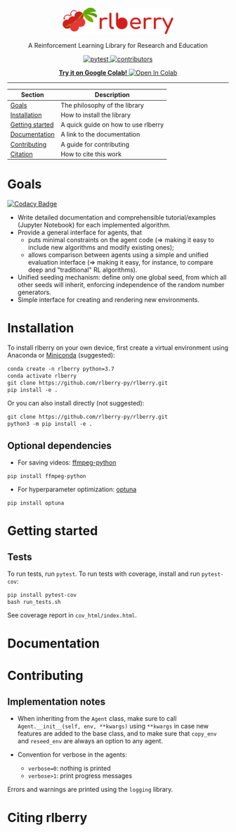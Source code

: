 <!-- Logo -->
<p align="center">
   <img src="logo/logo_wide.svg" width="50%">
</p>

<!-- Short description -->
<p align="center">
   A Reinforcement Learning Library for Research and Education
</p>

<!-- The badges -->
<p align="center">
   <a href="https://github.com/rlberry-py/rlberry/workflows/test/badge.svg">
      <img alt="pytest" src="https://github.com/rlberry-py/rlberry/workflows/test/badge.svg">
   </a>
   <a href="https://img.shields.io/github/contributors/rlberry-py/rlberry">
      <img alt="contributors" src="https://img.shields.io/github/contributors/rlberry-py/rlberry">
   </a>
</p>

<p align="center">
   <a href="https://colab.research.google.com/github/rlberry-py/rlberry/blob/main/notebooks/introduction_to_rlberry.ipynb">
      <b>Try it on Google Colab!</b>
      <img alt="Open In Colab" src="https://colab.research.google.com/assets/colab-badge.svg">
   </a>
</p>

<!-- Horizontal rule -->
<hr>

<!-- Table of content -->

| Section | Description |
|-|-|
| [Goals](#goals) | The philosophy of the library |
| [Installation](#installation) | How to install the library |
| [Getting started](#getting-started) | A quick guide on how to use rlberry |
| [Documentation](#documentation) | A link to the documentation |
| [Contributing](#contributing) | A guide for contributing |
| [Citation](#citing-rlberry) | How to cite this work |

# Goals

[![Codacy Badge](https://api.codacy.com/project/badge/Grade/27e91674d18a4ac49edf91c339af1502)](https://app.codacy.com/gh/rlberry-py/rlberry?utm_source=github.com&utm_medium=referral&utm_content=rlberry-py/rlberry&utm_campaign=Badge_Grade)

* Write detailed documentation and comprehensible tutorial/examples (Jupyter Notebook) for each implemented algorithm.
* Provide a general interface for agents, that
    * puts minimal constraints on the agent code (=> making it easy to include new algorithms and modify existing ones);
    * allows comparison between agents using a simple and unified evaluation interface (=> making it easy, for instance, to compare deep and "traditional" RL algorithms).
* Unified seeding mechanism: define only one global seed, from which all other seeds will inherit, enforcing independence of the random number generators.
* Simple interface for creating and rendering new environments. 


# Installation

To install rlberry on your own device, first create a virtual environment using Anaconda or [Miniconda](https://docs.conda.io/en/latest/miniconda.html) (suggested):

```
conda create -n rlberry python=3.7
conda activate rlberry
git clone https://github.com/rlberry-py/rlberry.git
pip install -e .
```

Or you can also install directly (not suggested):

```
git clone https://github.com/rlberry-py/rlberry.git
python3 -m pip install -e .
```
## Optional dependencies

* For saving videos: [ffmpeg-python](https://github.com/kkroening/ffmpeg-python) 
```
pip install ffmpeg-python
```

* For hyperparameter optimization: [optuna](https://optuna.org/#installation)
```
pip install optuna
```


# Getting started

## Tests

To run tests, run `pytest`. To run tests with coverage, install and run `pytest-cov`:

```
pip install pytest-cov
bash run_tests.sh
```

See coverage report in `cov_html/index.html`.


# Documentation


# Contributing

## Implementation notes

* When inheriting from the `Agent` class, make sure to call `Agent.__init__(self, env, **kwargs)` using `**kwargs` in case new features are added to the base class, and to make sure that `copy_env` and `reseed_env` are always an option to any agent. 

* Convention for verbose in the agents:
    * `verbose=0`: nothing is printed
    * `verbose>1`: print progress messages

Errors and warnings are printed using the `logging` library.


# Citing rlberry

